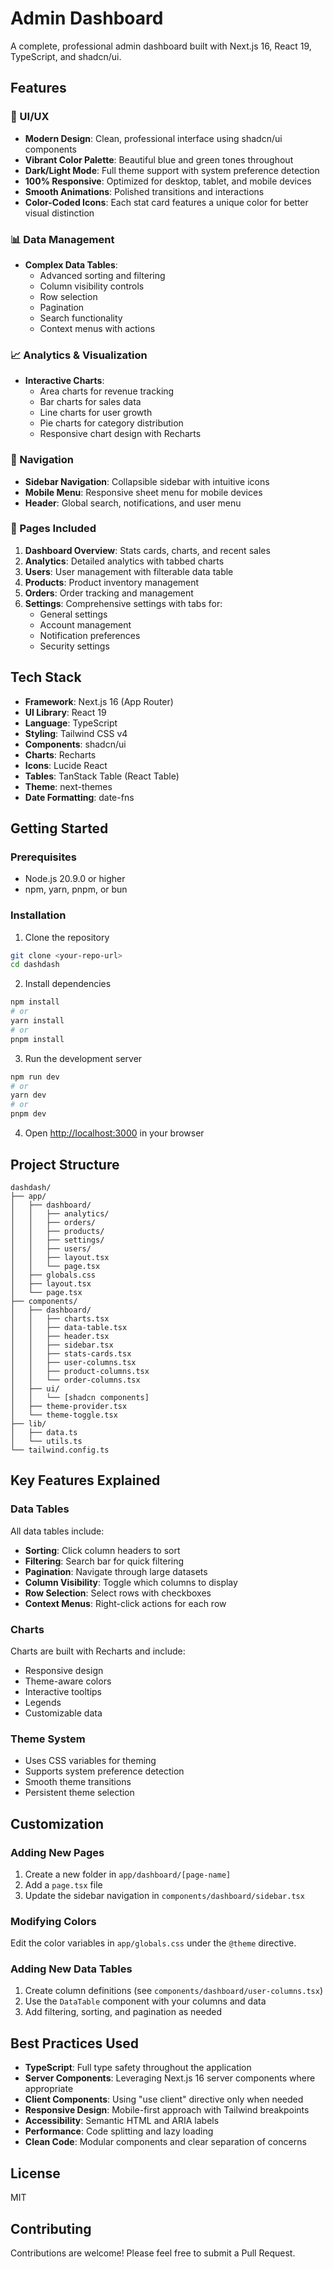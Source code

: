 # Admin Dashboard

A complete, professional admin dashboard built with Next.js 16, React 19, TypeScript, and shadcn/ui.

## Features

### 🎨 UI/UX
- **Modern Design**: Clean, professional interface using shadcn/ui components
- **Vibrant Color Palette**: Beautiful blue and green tones throughout
- **Dark/Light Mode**: Full theme support with system preference detection
- **100% Responsive**: Optimized for desktop, tablet, and mobile devices
- **Smooth Animations**: Polished transitions and interactions
- **Color-Coded Icons**: Each stat card features a unique color for better visual distinction

### 📊 Data Management
- **Complex Data Tables**:
  - Advanced sorting and filtering
  - Column visibility controls
  - Row selection
  - Pagination
  - Search functionality
  - Context menus with actions

### 📈 Analytics & Visualization
- **Interactive Charts**:
  - Area charts for revenue tracking
  - Bar charts for sales data
  - Line charts for user growth
  - Pie charts for category distribution
  - Responsive chart design with Recharts

### 🧭 Navigation
- **Sidebar Navigation**: Collapsible sidebar with intuitive icons
- **Mobile Menu**: Responsive sheet menu for mobile devices
- **Header**: Global search, notifications, and user menu

### 📱 Pages Included
1. **Dashboard Overview**: Stats cards, charts, and recent sales
2. **Analytics**: Detailed analytics with tabbed charts
3. **Users**: User management with filterable data table
4. **Products**: Product inventory management
5. **Orders**: Order tracking and management
6. **Settings**: Comprehensive settings with tabs for:
   - General settings
   - Account management
   - Notification preferences
   - Security settings

## Tech Stack

- **Framework**: Next.js 16 (App Router)
- **UI Library**: React 19
- **Language**: TypeScript
- **Styling**: Tailwind CSS v4
- **Components**: shadcn/ui
- **Charts**: Recharts
- **Icons**: Lucide React
- **Tables**: TanStack Table (React Table)
- **Theme**: next-themes
- **Date Formatting**: date-fns

## Getting Started

### Prerequisites
- Node.js 20.9.0 or higher
- npm, yarn, pnpm, or bun

### Installation

1. Clone the repository
```bash
git clone <your-repo-url>
cd dashdash
```

2. Install dependencies
```bash
npm install
# or
yarn install
# or
pnpm install
```

3. Run the development server
```bash
npm run dev
# or
yarn dev
# or
pnpm dev
```

4. Open [http://localhost:3000](http://localhost:3000) in your browser

## Project Structure

```
dashdash/
├── app/
│   ├── dashboard/
│   │   ├── analytics/
│   │   ├── orders/
│   │   ├── products/
│   │   ├── settings/
│   │   ├── users/
│   │   ├── layout.tsx
│   │   └── page.tsx
│   ├── globals.css
│   ├── layout.tsx
│   └── page.tsx
├── components/
│   ├── dashboard/
│   │   ├── charts.tsx
│   │   ├── data-table.tsx
│   │   ├── header.tsx
│   │   ├── sidebar.tsx
│   │   ├── stats-cards.tsx
│   │   ├── user-columns.tsx
│   │   ├── product-columns.tsx
│   │   └── order-columns.tsx
│   ├── ui/
│   │   └── [shadcn components]
│   ├── theme-provider.tsx
│   └── theme-toggle.tsx
├── lib/
│   ├── data.ts
│   └── utils.ts
└── tailwind.config.ts
```

## Key Features Explained

### Data Tables
All data tables include:
- **Sorting**: Click column headers to sort
- **Filtering**: Search bar for quick filtering
- **Pagination**: Navigate through large datasets
- **Column Visibility**: Toggle which columns to display
- **Row Selection**: Select rows with checkboxes
- **Context Menus**: Right-click actions for each row

### Charts
Charts are built with Recharts and include:
- Responsive design
- Theme-aware colors
- Interactive tooltips
- Legends
- Customizable data

### Theme System
- Uses CSS variables for theming
- Supports system preference detection
- Smooth theme transitions
- Persistent theme selection

## Customization

### Adding New Pages
1. Create a new folder in `app/dashboard/[page-name]`
2. Add a `page.tsx` file
3. Update the sidebar navigation in `components/dashboard/sidebar.tsx`

### Modifying Colors
Edit the color variables in `app/globals.css` under the `@theme` directive.

### Adding New Data Tables
1. Create column definitions (see `components/dashboard/user-columns.tsx`)
2. Use the `DataTable` component with your columns and data
3. Add filtering, sorting, and pagination as needed

## Best Practices Used

- **TypeScript**: Full type safety throughout the application
- **Server Components**: Leveraging Next.js 16 server components where appropriate
- **Client Components**: Using "use client" directive only when needed
- **Responsive Design**: Mobile-first approach with Tailwind breakpoints
- **Accessibility**: Semantic HTML and ARIA labels
- **Performance**: Code splitting and lazy loading
- **Clean Code**: Modular components and clear separation of concerns

## License

MIT

## Contributing

Contributions are welcome! Please feel free to submit a Pull Request.
